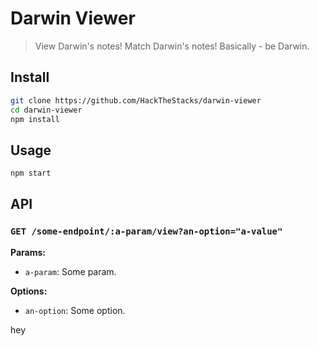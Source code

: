 # Darwin Viewer

> View Darwin's notes! Match Darwin's notes! Basically - be Darwin.

## Install

```bash
git clone https://github.com/HackTheStacks/darwin-viewer
cd darwin-viewer
npm install
```

## Usage

```bash
npm start
```

## API

### `GET /some-endpoint/:a-param/view?an-option="a-value"`

**Params:**
- `a-param`: Some param.

**Options:**
- `an-option`: Some option.

hey